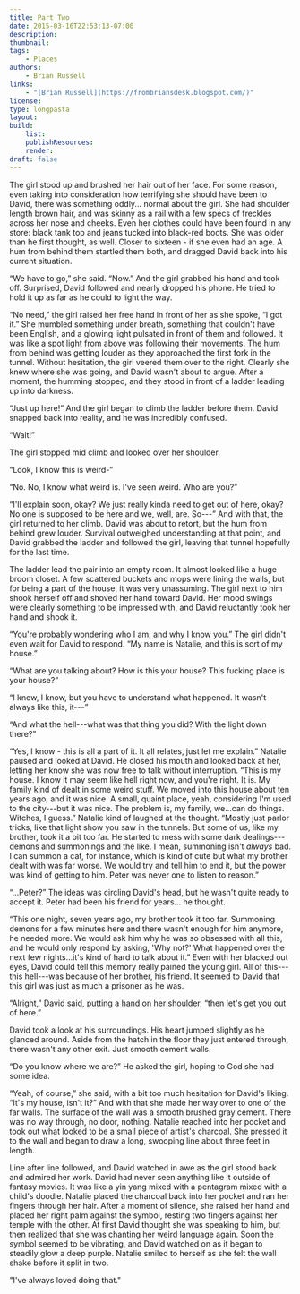 ```yaml
---
title: Part Two
date: 2015-03-16T22:53:13-07:00
description:
thumbnail:
tags:
    - Places
authors:
    - Brian Russell
links:
    - "[Brian Russell](https://frombriansdesk.blogspot.com/)"
license:
type: longpasta
layout:
build:
    list:
    publishResources:
    render:
draft: false
---
```


<section>

The girl stood up and brushed her hair out of her face. For some reason, even taking into consideration how terrifying she should have been to David, there was something oddly... normal about the girl. She had shoulder length brown hair, and was skinny as a rail with a few specs of freckles across her nose and cheeks. Even her clothes could have been found in any store: black tank top and jeans tucked into black-red boots. She was older than he first thought, as well. Closer to sixteen - if she even had an age. A hum from behind them startled them both, and dragged David back into his current situation.

“We have to go,” she said. “Now.” And the girl grabbed his hand and took off. Surprised, David followed and nearly dropped his phone. He tried to hold it up as far as he could to light the way.

“No need,” the girl raised her free hand in front of her as she spoke, “I got it.” She mumbled something under breath, something that couldn't have been English, and a glowing light pulsated in front of them and followed. It was like a spot light from above was following their movements. The hum from behind was getting louder as they approached the first fork in the tunnel. Without hesitation, the girl veered them over to the right. Clearly she knew where she was going, and David wasn't about to argue. After a moment, the humming stopped, and they stood in front of a ladder leading up into darkness.

“Just up here!” And the girl began to climb the ladder before them. David snapped back into reality, and he was incredibly confused.

“Wait!”

The girl stopped mid climb and looked over her shoulder.

“Look, I know this is weird-”

“No. No, I know what weird is. I've seen weird. Who are you?”

“I'll explain soon, okay? We just really kinda need to get out of here, okay? No one is supposed to be here and we, well, are. So---” And with that, the girl returned to her climb. David was about to retort, but the hum from behind grew louder. Survival outweighed understanding at that point, and David grabbed the ladder and followed the girl, leaving that tunnel hopefully for the last time.

The ladder lead the pair into an empty room. It almost looked like a huge broom closet. A few scattered buckets and mops were lining the walls, but for being a part of the house, it was very unassuming. The girl next to him shook herself off and shoved her hand toward David. Her mood swings were clearly something to be impressed with, and David reluctantly took her hand and shook it.

“You're probably wondering who I am, and why I know you.” The girl didn't even wait for David to respond. “My name is Natalie, and this is sort of my house.”

“What are you talking about? How is this your house? This fucking place is your house?”

“I know, I know, but you have to understand what happened. It wasn't always like this, it---”

“And what the hell---what was that thing you did? With the light down there?”

“Yes, I know - this is all a part of it. It all relates, just let me explain.” Natalie paused and looked at David. He closed his mouth and looked back at her, letting her know she was now free to talk without interruption. “This is my house. I know it may seem like hell right now, and you're right. It is. My family kind of dealt in some weird stuff. We moved into this house about ten years ago, and it was nice. A small, quaint place, yeah, considering I'm used to the city---but it was nice. The problem is, my family, we...can do things. Witches, I guess.” Natalie kind of laughed at the thought. “Mostly just parlor tricks, like that light show you saw in the tunnels. But some of us, like my brother, took it a bit too far. He started to mess with some dark dealings---demons and summonings and the like. I mean, summoning isn't *always* bad. I can summon a cat, for instance, which is kind of cute but what my brother dealt with was far worse. We would try and tell him to end it, but the power was kind of getting to him. Peter was never one to listen to reason.”

“...Peter?” The ideas was circling David's head, but he wasn't quite ready to accept it. Peter had been his friend for years... he thought.

“This one night, seven years ago, my brother took it too far. Summoning demons for a few minutes here and there wasn't enough for him anymore, he needed more. We would ask him why he was so obsessed with all this, and he would only respond by asking, 'Why not?' What happened over the next few nights...it's kind of hard to talk about it.” Even with her blacked out eyes, David could tell this memory really pained the young girl. All of this---this hell---was because of her brother, his friend. It seemed to David that this girl was just as much a prisoner as he was.

“Alright,” David said, putting a hand on her shoulder, “then let's get you out of here.”

David took a look at his surroundings. His heart jumped slightly as he glanced around. Aside from the hatch in the floor they just entered through, there wasn't any other exit. Just smooth cement walls.

“Do you know where we are?” He asked the girl, hoping to God she had some idea.

“Yeah, of course,” she said, with a bit too much hesitation for David's liking. “It's my house, isn't it?” And with that she made her way over to one of the far walls. The surface of the wall was a smooth brushed gray cement. There was no way through, no door, nothing. Natalie reached into her pocket and took out what looked to be a small piece of artist's charcoal. She pressed it to the wall and began to draw a long, swooping line about three feet in length.

Line after line followed, and David watched in awe as the girl stood back and admired her work. David had never seen anything like it outside of fantasy movies. It was like a yin yang mixed with a pentagram mixed with a child's doodle. Natalie placed the charcoal back into her pocket and ran her fingers through her hair. After a moment of silence, she raised her hand and placed her right palm against the symbol, resting two fingers against her temple with the other. At first David thought she was speaking to him, but then realized that she was chanting her weird language again. Soon the symbol seemed to be vibrating, and David watched on as it began to steadily glow a deep purple. Natalie smiled to herself as she felt the wall shake before it split in two.

"I've always loved doing that."

</section>
